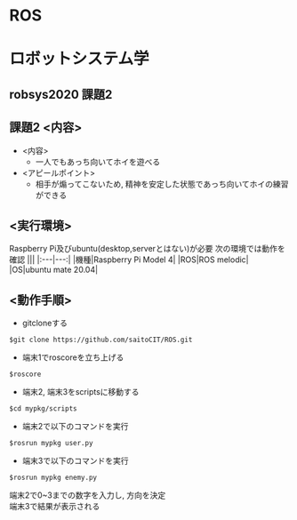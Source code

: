 # ROS

# ロボットシステム学
## robsys2020 課題2 
## 課題2 <内容>
- <内容>
  - 一人でもあっち向いてホイを遊べる
- <アピールポイント>
  - 相手が煽ってこないため, 精神を安定した状態であっち向いてホイの練習ができる
  
## <実行環境>
Raspberry Pi及びubuntu(desktop,serverとはない)が必要
次の環境では動作を確認
|||
|:---|---:|
|機種|Raspberry Pi Model 4|
|ROS|ROS melodic|
|OS|ubuntu mate 20.04|

## <動作手順>
- gitcloneする

```bash:build
$git clone https://github.com/saitoCIT/ROS.git
```

- 端末1でroscoreを立ち上げる

```bash:move
$roscore
```

- 端末2, 端末3をscriptsに移動する
```bash:move
$cd mypkg/scripts
```
- 端末2で以下のコマンドを実行

```bash:move
$rosrun mypkg user.py
```

- 端末3で以下のコマンドを実行
```bash:move
$rosrun mypkg enemy.py
```
端末2で0~3までの数字を入力し, 方向を決定  
端末3で結果が表示される
